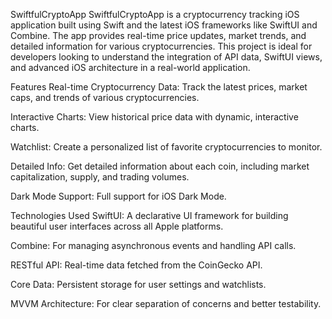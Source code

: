 SwiftfulCryptoApp
SwiftfulCryptoApp is a cryptocurrency tracking iOS application built using Swift and the latest iOS frameworks like SwiftUI and Combine. The app provides real-time price updates, market trends, and detailed information for various cryptocurrencies. This project is ideal for developers looking to understand the integration of API data, SwiftUI views, and advanced iOS architecture in a real-world application.

Features
Real-time Cryptocurrency Data: Track the latest prices, market caps, and trends of various cryptocurrencies.

Interactive Charts: View historical price data with dynamic, interactive charts.

Watchlist: Create a personalized list of favorite cryptocurrencies to monitor.

Detailed Info: Get detailed information about each coin, including market capitalization, supply, and trading volumes.

Dark Mode Support: Full support for iOS Dark Mode.

Technologies Used
SwiftUI: A declarative UI framework for building beautiful user interfaces across all Apple platforms.

Combine: For managing asynchronous events and handling API calls.

RESTful API: Real-time data fetched from the CoinGecko API.

Core Data: Persistent storage for user settings and watchlists.

MVVM Architecture: For clear separation of concerns and better testability.
